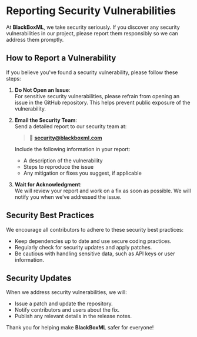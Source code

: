 # Reporting Security Vulnerabilities

At **BlackBoxML**, we take security seriously. If you discover any security vulnerabilities in our project, please report them responsibly so we can address them promptly.

## **How to Report a Vulnerability**

If you believe you've found a security vulnerability, please follow these steps:

1. **Do Not Open an Issue**:  
   For sensitive security vulnerabilities, please refrain from opening an issue in the GitHub repository. This helps prevent public exposure of the vulnerability.

2. **Email the Security Team**:  
   Send a detailed report to our security team at:
   > 📧 **security@blackboxml.com**  

   Include the following information in your report:
   - A description of the vulnerability
   - Steps to reproduce the issue
   - Any mitigation or fixes you suggest, if applicable

3. **Wait for Acknowledgment**:  
   We will review your report and work on a fix as soon as possible. We will notify you when we’ve addressed the issue.

## **Security Best Practices**

We encourage all contributors to adhere to these security best practices:
- Keep dependencies up to date and use secure coding practices.
- Regularly check for security updates and apply patches.
- Be cautious with handling sensitive data, such as API keys or user information.

## **Security Updates**

When we address security vulnerabilities, we will:
- Issue a patch and update the repository.
- Notify contributors and users about the fix.
- Publish any relevant details in the release notes.

Thank you for helping make **BlackBoxML** safer for everyone!